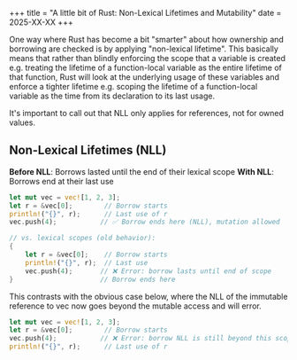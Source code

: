 +++
title = "A little bit of Rust: Non-Lexical Lifetimes and Mutability"
date = 2025-XX-XX
+++

One way where Rust has become a bit "smarter" about how ownership and borrowing are checked is by applying "non-lexical lifetime". This basically means that rather than blindly enforcing the scope that a variable is created e.g. treating the lifetime of a function-local variable as the entire lifetime of that function, Rust will look at the underlying usage of these variables and enforce a tighter lifetime e.g. scoping the lifetime of a function-local variable as the time from its declaration to its last usage.

It's important to call out that NLL only applies for references, not for owned values. 

## Non-Lexical Lifetimes (NLL)

**Before NLL**: Borrows lasted until the end of their lexical scope
**With NLL**: Borrows end at their last use

```rust
let mut vec = vec![1, 2, 3];
let r = &vec[0];        // Borrow starts
println!("{}", r);      // Last use of r
vec.push(4);           // ✅ Borrow ends here (NLL), mutation allowed

// vs. lexical scopes (old behavior):
{
    let r = &vec[0];    // Borrow starts
    println!("{}", r);  // Last use
    vec.push(4);       // ❌ Error: borrow lasts until end of scope
}                      // Borrow ends here
```

This contrasts with the obvious case below, where the NLL of the immutable reference to vec now goes beyond the mutable access and will error.

```rust
let mut vec = vec![1, 2, 3];
let r = &vec[0];        // Borrow starts
vec.push(4);           // ❌ Error: borrow NLL is still beyond this scope.
println!("{}", r);      // Last use of r
```
